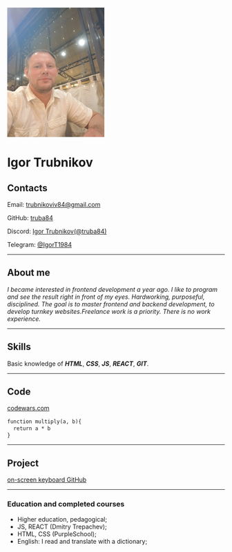 ![Igor Trubnikov](/img/avatar.jpg)
# Igor Trubnikov 



## Contacts
Email: trubnikoviv84@gmail.com

GitHub: [truba84](https://github.com/truba84)

Discord: [Igor Trubnikov(@truba84)](https://discordapp.com/users/1163013017034834051/)

Telegram: [@IgorT1984](https://t.me/IgorT1984)

***

## About me

*I became interested in frontend development a year ago. I like to program and see the result right in front of my eyes.
Hardworking, purposeful, disciplined. The goal is to master frontend and backend development, to develop
turnkey websites.Freelance work is a priority. There is no work experience.*

***

## Skills

Basic knowledge of ***HTML***, ***CSS***, ***JS***, ***REACT***, ***GIT***.

***

## Code

[codewars.com](https://www.codewars.com/kata/50654ddff44f800200000004/train/javascript)

```
function multiply(a, b){
  return a * b
}
```

***

## Project

[on-screen keyboard GitHub](https://github.com/truba84/on-screen-keyboard)

***

### Education and completed courses
 * Higher education, pedagogical;
 * JS, REACT (Dmitry Trepachev);
 * HTML, CSS (PurpleSchool);
 * English: I read and translate with a dictionary;